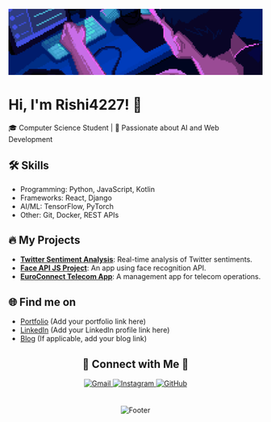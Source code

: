 <!--Banner-->
![Welcome Banner](./resize.gif)


# Hi, I'm Rishi4227! 👋
🎓 Computer Science Student | 🌟 Passionate about AI and Web Development

## 🛠️ Skills
- Programming: Python, JavaScript, Kotlin
- Frameworks: React, Django
- AI/ML: TensorFlow, PyTorch
- Other: Git, Docker, REST APIs

## 🔥 My Projects
- **[Twitter Sentiment Analysis](#)**: Real-time analysis of Twitter sentiments.
- **[Face API JS Project](#)**: An app using face recognition API.
- **[EuroConnect Telecom App](#)**: A management app for telecom operations.

## 🌐 Find me on
- [Portfolio](#) (Add your portfolio link here)
- [LinkedIn](#) (Add your LinkedIn profile link here)
- [Blog](#) (If applicable, add your blog link)

<!--Contact Section--> 

<h2 align="center">🤝 Connect with Me 🤝</h2>
<div align="center">
  
<a href="mailto:rishipatel6147@gmail.com" target="_blank">
<img src="https://img.icons8.com/color/50/000000/gmail-new.png" width=50 height=50 alt="Gmail" style="margin-bottom: 5px;" />
</a>

<a href="https://www.instagram.com/ayyo.its_rishi_/" target="_blank">
<img src="https://img.icons8.com/color/50/000000/instagram-new.png" width=50 height=50 alt="Instagram" style="margin-bottom: 5px;" />
</a>

<a href="https://github.com/Rishi4227" target="_blank">
<img src="https://img.icons8.com/ios-glyphs/50/000000/github.png" width=50 height=50 alt="GitHub" style="margin-bottom: 5px;" />
</a>

</div>
<br/>

<p align="center">
  <img src="https://capsule-render.vercel.app/api?type=waving&color=gradient&height=100&section=footer" alt="Footer">
</p>
